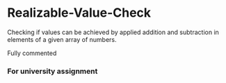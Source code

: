 # Realizable-Value-Check
Checking if values can be achieved by applied addition and subtraction in elements of a given array of numbers.

Fully commented 

### For university assignment

